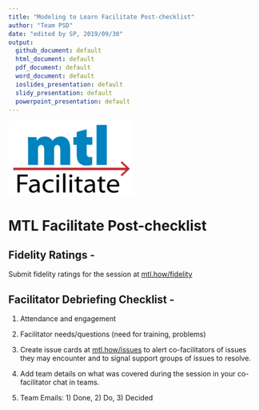 ```yaml
---
title: "Modeling to Learn Facilitate Post-checklist"
author: "Team PSD"
date: "edited by SP, 2019/09/30"
output: 
  github_document: default
  html_document: default
  pdf_document: default
  word_document: default
  ioslides_presentation: default
  slidy_presentation: default
  powerpoint_presentation: default
---
```


<img src = "https://github.com/lzim/teampsd/blob/teampsd_style/mtl_logo/mtl_facilitate_sq_sm.png"
     height = "150" width = "250">  

# MTL Facilitate Post-checklist

## Fidelity Ratings - 
Submit fidelity ratings for the session at [mtl.how/fidelity](https://mtl.how/fidelity)

## Facilitator Debriefing Checklist - 

1. Attendance and engagement   

2. Facilitator needs/questions (need for training, problems)  

3. Create issue cards at [mtl.how/issues](https:/mtl.how/issues) to alert co-facilitators of issues they may encounter and to signal support groups of issues to resolve.

4. Add team details on what was covered during the session in your co-facilitator chat in teams.

5. Team Emails: 1) Done, 2) Do, 3) Decided  

